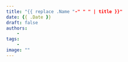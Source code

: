 ```yaml
---
title: "{{ replace .Name "-" " " | title }}"
date: {{ .Date }}
draft: false
authors:
    - 
tags: 
    -
image: ""
---
```

